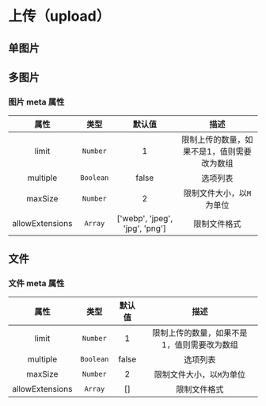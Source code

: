 # 上传（upload）

## 单图片

<vuep  template="#upload-pic-example"></vuep>

<script v-pre type="text/x-template" id="upload-pic-example">
<template>
  <vue-fa-form :form-item="formItems"
               :get-form-data="getFormData"
               @submit="submit" />
</template>

<script>
export default {
  data() {
    return {
      formItems: [
        {
          label: '图片',
          key: 'pic',
          type: 'pic'
        }
      ],
      getFormData: () => ({
        pic: ''
      })
    }
  },
  methods: {
    submit(data) {
      console.log(data)
    }
  }
}
</script>
</script>

## 多图片


<vuep  template="#multe-upload-pic-example"></vuep>

<script v-pre type="text/x-template" id="multe-upload-pic-example">
<template>
  <vue-fa-form :form-item="formItems"
               :get-form-data="getFormData"
               @submit="submit" />
</template>



<script>
export default {
  data() {
    return {
      formItems: [
        {
          label: '图片',
          key: 'pic',
          type: 'pic',
          meta: {
            multiple: true,
            limit: 5
          }
        }
      ],
      getFormData: () => ({
        pic: []
      })
    }
  },
  methods: {
    submit(data) {
      console.log(data)
    }
  }
}
</script>
</script>

### 图片 meta 属性

|      属性       |   类型    |             默认值             |                    描述                     |
| :-------------: | :-------: | :----------------------------: | :-----------------------------------------: |
|      limit      | `Number`  |               1                | 限制上传的数量，如果不是1，值则需要改为数组 |
|    multiple     | `Boolean` |             false              |                  选项列表                   |
|     maxSize     | `Number`  |               2                |          限制文件大小，以`M`为单位          |
| allowExtensions |  `Array`  | ['webp', 'jpeg', 'jpg', 'png'] |                限制文件格式                 |

## 文件

<vuep  template="#upload-file-example"></vuep>

<script v-pre type="text/x-template" id="upload-file-example">
<template>
  <vue-fa-form :form-item="formItems"
               :get-form-data="getFormData"
               @submit="submit" />
</template>
<script>
export default {
  data() {
    return {
      formItems: [
        {
          label: '文件',
          key: 'file',
          type: 'file'
        }
      ],
      getFormData: () => ({
        file: ''
      })
    }
  },
  methods: {
    submit(data) {
      console.log(data)
    }
  }
}
</script>
</script>

### 文件 meta 属性

|      属性       |   类型    | 默认值 |                    描述                     |
| :-------------: | :-------: | :----: | :-----------------------------------------: |
|      limit      | `Number`  |   1    | 限制上传的数量，如果不是1，值则需要改为数组 |
|    multiple     | `Boolean` | false  |                  选项列表                   |
|     maxSize     | `Number`  |   2    |          限制文件大小，以`M`为单位          |
| allowExtensions |  `Array`  |   []   |                限制文件格式                 |